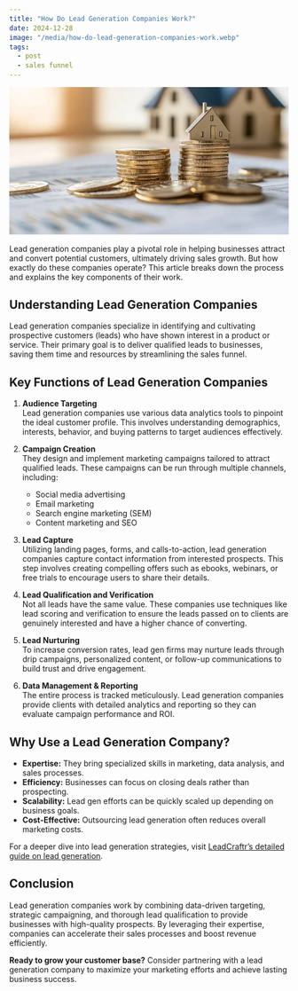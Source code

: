 ```yaml
---
title: "How Do Lead Generation Companies Work?"
date: 2024-12-28
image: "/media/how-do-lead-generation-companies-work.webp"
tags:
  - post
  - sales funnel
---
```


![How Do Lead Generation Companies Work?](/media/how-do-lead-generation-companies-work.webp)

Lead generation companies play a pivotal role in helping businesses attract and convert potential customers, ultimately driving sales growth. But how exactly do these companies operate? This article breaks down the process and explains the key components of their work.

## Understanding Lead Generation Companies

Lead generation companies specialize in identifying and cultivating prospective customers (leads) who have shown interest in a product or service. Their primary goal is to deliver qualified leads to businesses, saving them time and resources by streamlining the sales funnel.

## Key Functions of Lead Generation Companies

1. **Audience Targeting**  
   Lead generation companies use various data analytics tools to pinpoint the ideal customer profile. This involves understanding demographics, interests, behavior, and buying patterns to target audiences effectively.

2. **Campaign Creation**  
   They design and implement marketing campaigns tailored to attract qualified leads. These campaigns can be run through multiple channels, including:  
   - Social media advertising  
   - Email marketing  
   - Search engine marketing (SEM)  
   - Content marketing and SEO  

3. **Lead Capture**  
   Utilizing landing pages, forms, and calls-to-action, lead generation companies capture contact information from interested prospects. This step involves creating compelling offers such as ebooks, webinars, or free trials to encourage users to share their details.

4. **Lead Qualification and Verification**  
   Not all leads have the same value. These companies use techniques like lead scoring and verification to ensure the leads passed on to clients are genuinely interested and have a higher chance of converting.

5. **Lead Nurturing**  
   To increase conversion rates, lead gen firms may nurture leads through drip campaigns, personalized content, or follow-up communications to build trust and drive engagement.

6. **Data Management & Reporting**  
   The entire process is tracked meticulously. Lead generation companies provide clients with detailed analytics and reporting so they can evaluate campaign performance and ROI.

## Why Use a Lead Generation Company?

- **Expertise:** They bring specialized skills in marketing, data analysis, and sales processes.  
- **Efficiency:** Businesses can focus on closing deals rather than prospecting.  
- **Scalability:** Lead gen efforts can be quickly scaled up depending on business goals.  
- **Cost-Effective:** Outsourcing lead generation often reduces overall marketing costs.  

For a deeper dive into lead generation strategies, visit [LeadCraftr’s detailed guide on lead generation](https://leadcraftr.com/posts/lead-generation/).

## Conclusion

Lead generation companies work by combining data-driven targeting, strategic campaigning, and thorough lead qualification to provide businesses with high-quality prospects. By leveraging their expertise, companies can accelerate their sales processes and boost revenue efficiently.

**Ready to grow your customer base?** Consider partnering with a lead generation company to maximize your marketing efforts and achieve lasting business success.

